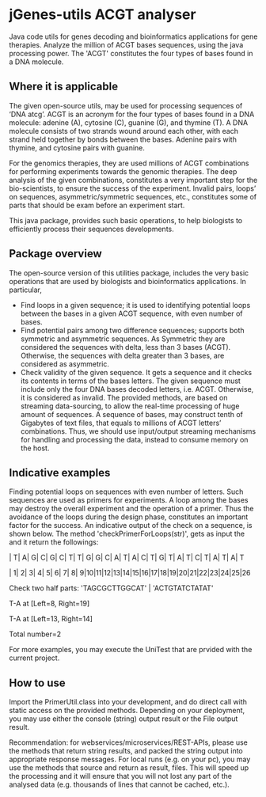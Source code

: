 # jGenes-utils ACGT analyser
Java code utils for genes decoding and bioinformatics applications for gene therapies. Analyze the million of ACGT bases sequences, using the java processing power. The 'ACGT' constitutes the four types of bases found in a DNA molecule.

## Where it is applicable
The given open-source utils, may be used for processing sequences of ‘DNA atcg’.
ACGT is an acronym for the four types of bases found in a DNA molecule: adenine (A), cytosine (C), guanine (G), and thymine (T). A DNA molecule consists of two strands wound around each other, with each strand held together by bonds between the bases. Adenine pairs with thymine, and cytosine pairs with guanine. 

For the genomics therapies, they are used millions of ACGT combinations for performing experiments towards the genomic therapies. The deep analysis of the given combinations, constitutes a very important step for the bio-scientists, to ensure the success of the experiment. Invalid pairs, loops’ on sequences, asymmetric/symmetric sequences, etc., constitutes some of parts that should be exam before an experiment start. 

This java package, provides such basic operations, to help biologists to efficiently process their sequences developments.

## Package overview
The open-source version of this utilities package, includes the very basic operations that are used by biologists and bioinformatics applications. In particular,
- Find loops in a given sequence; it is used to identifying potential loops between the bases in a given ACGT sequence, with even number of bases.
- Find potential pairs among two difference sequences; supports both symmetric and asymmetric sequences. As Symmetric they are considered the sequences with delta, less than 3 bases (ACGT). Otherwise, the sequences with delta greater than 3 bases, are considered as asymmetric.
- Check validity of the given sequence. It gets a sequence and it checks its contents in terms of the bases letters. The given sequence must include only the four DNA bases decoded letters, i.e. ACGT. Otherwise, it is considered as invalid.
The provided methods, are based on streaming data-sourcing, to allow the real-time processing of huge amount of sequences. A sequence of bases, may construct tenth of Gigabytes of text files, that equals to millions of ACGT letters’ combinations. Thus, we should use input/output streaming mechanisms for handling and processing the data, instead to consume memory on the host.

## Indicative examples
Finding potential loops on sequences with even number of letters. Such sequences are used as primers for experiments. A loop among the bases may destroy the overall experiment and the operation of a primer. Thus the avoidance of the loops during the design phase, constitutes an important factor for the success. An indicative output of the check on a sequence, is shown below. The method 'checkPrimerForLoops(str)', gets as input the and it return the followings:

| T| A| G| C| G| C| T| T| G| G| C| A| T| A| C| T| G| T| A| T| C| T| A| T| A| T

| 1| 2| 3| 4| 5| 6| 7| 8| 9|10|11|12|13|14|15|16|17|18|19|20|21|22|23|24|25|26


Check two half parts: 'TAGCGCTTGGCAT' | 'ACTGTATCTATAT'

T-A at [Left=8, Right=19]

T-A at [Left=13, Right=14]

Total number=2

For more examples, you may execute the UniTest that are prvided with the current project.


## How to use
Import the PrimerUtil.class into your development, and do direct call with static access on the provided methods. Depending on your deployment, you may use either the console (string) output result or the File output result.

Recommendation: for webservices/microservices/REST-APIs, please use the methods that return string results, and packed the string output into appropriate response messages. For local runs (e.g. on your pc), you may use the methods that source and return as result, files. This will speed up the processing and it will ensure that you will not lost any part of the analysed data (e.g. thousands of lines that cannot be cached, etc.).

